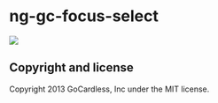 # ng-gc-focus-select

![](https://circleci.com/gh/gocardless-ng/ng-gc-focus-select.png?circle-token=:circle-token)

## Copyright and license

Copyright 2013 GoCardless, Inc under the MIT license.
